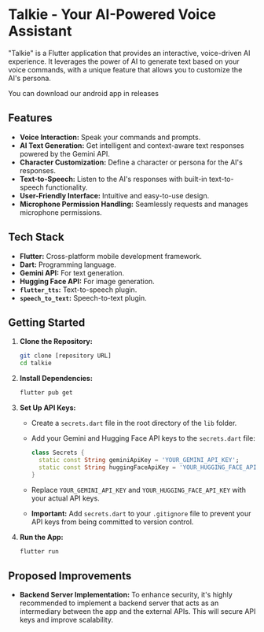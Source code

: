 # Talkie - Your AI-Powered Voice Assistant

"Talkie" is a Flutter application that provides an interactive, voice-driven AI experience. It leverages the power of AI to generate text based on your voice commands, with a unique feature that allows you to customize the AI's persona.

You can download our android app in releases

## Features

* **Voice Interaction:** Speak your commands and prompts.
* **AI Text Generation:** Get intelligent and context-aware text responses powered by the Gemini API.
* **Character Customization:** Define a character or persona for the AI's responses.
* **Text-to-Speech:** Listen to the AI's responses with built-in text-to-speech functionality.
* **User-Friendly Interface:** Intuitive and easy-to-use design.
* **Microphone Permission Handling:** Seamlessly requests and manages microphone permissions.

## Tech Stack

* **Flutter:** Cross-platform mobile development framework.
* **Dart:** Programming language.
* **Gemini API:** For text generation.
* **Hugging Face API:** For image generation.
* **`flutter_tts`:** Text-to-speech plugin.
* **`speech_to_text`:** Speech-to-text plugin.

## Getting Started

1.  **Clone the Repository:**

    ```bash
    git clone [repository URL]
    cd talkie
    ```

2.  **Install Dependencies:**

    ```bash
    flutter pub get
    ```

3.  **Set Up API Keys:**

    * Create a `secrets.dart` file in the root directory of the `lib` folder.
    * Add your Gemini and Hugging Face API keys to the `secrets.dart` file:

        ```dart
        class Secrets {
          static const String geminiApiKey = 'YOUR_GEMINI_API_KEY';
          static const String huggingFaceApiKey = 'YOUR_HUGGING_FACE_API_KEY';
        }
        ```

    * Replace `YOUR_GEMINI_API_KEY` and `YOUR_HUGGING_FACE_API_KEY` with your actual API keys.
    * **Important:** Add `secrets.dart` to your `.gitignore` file to prevent your API keys from being committed to version control.

4.  **Run the App:**

    ```bash
    flutter run
    ```

## Proposed Improvements

* **Backend Server Implementation:** To enhance security, it's highly recommended to implement a backend server that acts as an intermediary between the app and the external APIs. This will secure API keys and improve scalability.

